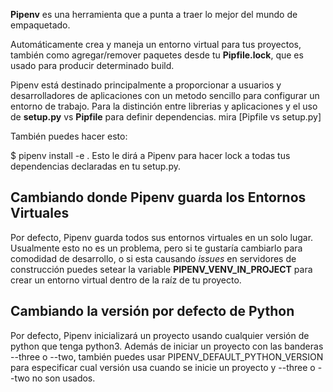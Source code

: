 **Pipenv** es una herramienta que a punta a traer lo mejor del mundo de empaquetado.

Automáticamente crea y maneja un entorno virtual para tus proyectos, también como agregar/remover paquetes desde tu **Pipfile.lock**, que es usado para producir determinado build.

Pipenv está destinado principalmente a proporcionar a usuarios y desarrolladores de aplicaciones con un metodo sencillo para configurar un entorno de trabajo. Para la distinción entre librerias y aplicaciones y el uso de **setup.py** vs **Pipfile** para definir dependencias. mira [Pipfile vs setup.py]


También puedes hacer esto:

$ pipenv install -e .
Esto le dirá a Pipenv para hacer lock a todas tus dependencias declaradas en tu setup.py.


## Cambiando donde **Pipenv guarda los Entornos Virtuales**

Por defecto, Pipenv guarda todos sus entornos virtuales en un solo lugar. Usualmente esto no es un problema, pero si te gustaría cambiarlo para comodidad de desarrollo, o si esta causando *issues* en servidores de construcción puedes setear la variable **PIPENV_VENV_IN_PROJECT** para crear un entorno virtual dentro de la raíz de tu proyecto.




## Cambiando la versión por defecto de Python

 
Por defecto, Pipenv inicializará un proyecto usando cualquier versión de python que tenga python3. Además de iniciar un proyecto con las banderas --three o --two, también puedes usar PIPENV_DEFAULT_PYTHON_VERSION para especificar cual versión usa cuando se inicie un proyecto y --three o --two no son usados.